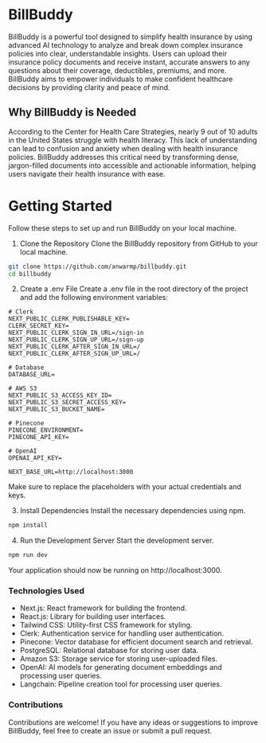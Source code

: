# BillBuddy
BillBuddy is a powerful tool designed to simplify health insurance by using advanced AI technology to analyze and break down complex insurance policies into clear, understandable insights. Users can upload their insurance policy documents and receive instant, accurate answers to any questions about their coverage, deductibles, premiums, and more. BillBuddy aims to empower individuals to make confident healthcare decisions by providing clarity and peace of mind.

## Why BillBuddy is Needed
According to the Center for Health Care Strategies, nearly 9 out of 10 adults in the United States struggle with health literacy. This lack of understanding can lead to confusion and anxiety when dealing with health insurance policies. BillBuddy addresses this critical need by transforming dense, jargon-filled documents into accessible and actionable information, helping users navigate their health insurance with ease.

# Getting Started
Follow these steps to set up and run BillBuddy on your local machine.

1. Clone the Repository
Clone the BillBuddy repository from GitHub to your local machine.

```bash
git clone https://github.com/anwarmp/billbuddy.git
cd billbuddy
```

2. Create a .env File
Create a .env file in the root directory of the project and add the following environment variables:

```plaintext
# Clerk
NEXT_PUBLIC_CLERK_PUBLISHABLE_KEY=
CLERK_SECRET_KEY=
NEXT_PUBLIC_CLERK_SIGN_IN_URL=/sign-in
NEXT_PUBLIC_CLERK_SIGN_UP_URL=/sign-up
NEXT_PUBLIC_CLERK_AFTER_SIGN_IN_URL=/
NEXT_PUBLIC_CLERK_AFTER_SIGN_UP_URL=/

# Database
DATABASE_URL=

# AWS S3
NEXT_PUBLIC_S3_ACCESS_KEY_ID=
NEXT_PUBLIC_S3_SECRET_ACCESS_KEY=
NEXT_PUBLIC_S3_BUCKET_NAME=

# Pinecone
PINECONE_ENVIRONMENT=
PINECONE_API_KEY=

# OpenAI
OPENAI_API_KEY=

NEXT_BASE_URL=http://localhost:3000
```
Make sure to replace the placeholders with your actual credentials and keys.

3. Install Dependencies
Install the necessary dependencies using npm.


```bash
npm install
```

4. Run the Development Server
Start the development server.

```bash
npm run dev
```

Your application should now be running on http://localhost:3000.

### Technologies Used
* Next.js: React framework for building the frontend.
* React.js: Library for building user interfaces.
* Tailwind CSS: Utility-first CSS framework for styling.
* Clerk: Authentication service for handling user authentication.
* Pinecone: Vector database for efficient document search and retrieval.
* PostgreSQL: Relational database for storing user data.
* Amazon S3: Storage service for storing user-uploaded files.
* OpenAI: AI models for generating document embeddings and processing user queries.
* Langchain: Pipeline creation tool for processing user queries.


### Contributions
Contributions are welcome! If you have any ideas or suggestions to improve BillBuddy, feel free to create an issue or submit a pull request.
